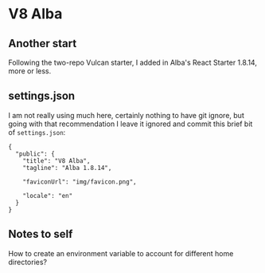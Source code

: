 # V8 Alba
## Another start

Following the two-repo Vulcan starter, I added in Alba's React Starter 1.8.14, more or less.

## settings.json

I am not really using much here, certainly nothing to have git ignore, but going with that recommendation I leave it ignored and commit this brief bit of `settings.json`:

```
{
  "public": {
    "title": "V8 Alba",
    "tagline": "Alba 1.8.14",

    "faviconUrl": "img/favicon.png",

    "locale": "en"
  }
}
```
## Notes to self

How to create an environment variable to account for different home directories?
